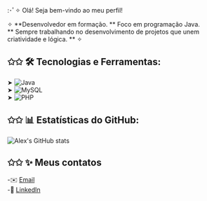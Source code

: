 :･ﾟ✧ Olá! Seja bem-vindo ao meu perfil!  

✧ **Desenvolvedor em formação.
** Foco em programação Java.  
** Sempre trabalhando no desenvolvimento de projetos que unem criatividade e lógica. ** ✧  

## ✩✩ 🛠️ Tecnologias e Ferramentas:
➤  ![Java](https://img.shields.io/badge/Java-FFB6C1?style=for-the-badge&logo=java&logoColor=white)  
➤  ![MySQL](https://img.shields.io/badge/MySQL-005C84?style=for-the-badge&logo=mysql&logoColor=white)  
➤  ![PHP](https://img.shields.io/badge/PHP-cca9dd?style=for-the-badge&logo=php&logoColor=white)  

## ✩✩ 📊 Estatísticas do GitHub:
![Alex's GitHub stats](https://github-readme-stats.vercel.app/api?username=AlexNogueiraPereira&show_icons=true&theme=radical)  

## ✩✩ ✨ Meus contatos
-✉️ [Email](mailto:alexyenogueira@gmail.com)  
-💼 [LinkedIn](https://www.linkedin.com/in/alex-nogueira-pereira-27976a235)
<!---
AlexNogueiraPereira/AlexNogueiraPereira is a ✨ special ✨ repository because its `README.md` (this file) appears on your GitHub profile.
You can click the Preview link to take a look at your changes.
--->
